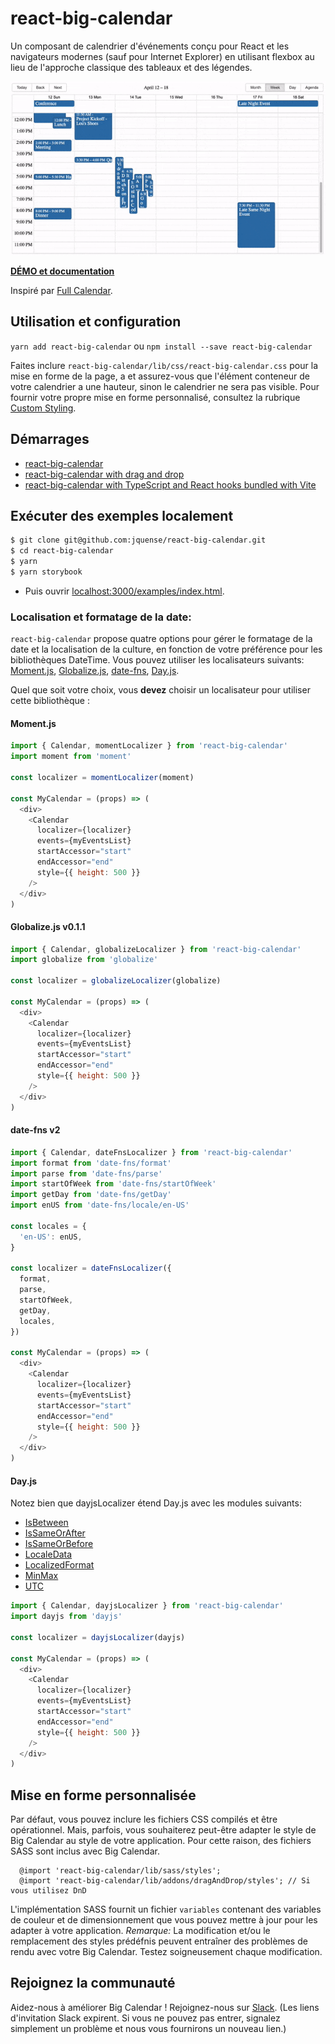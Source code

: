 # react-big-calendar

Un composant de calendrier d'événements conçu pour React et les navigateurs modernes (sauf pour Internet Explorer) en utilisant flexbox au lieu de l'approche classique des tableaux et des légendes.

<p align="center">
  <img src="./assets/rbc-demo.gif" alt="Big Calendar Demo Image" />
</p>

[**DÉMO et documentation**](https://jquense.github.io/react-big-calendar/examples/index.html)

Inspiré par [Full Calendar](http://fullcalendar.io/).

## Utilisation et configuration

`yarn add react-big-calendar` ou `npm install --save react-big-calendar`

Faites inclure `react-big-calendar/lib/css/react-big-calendar.css` pour la mise en forme de la page, a et assurez-vous que l'élément conteneur de votre calendrier 
a une hauteur, sinon le calendrier ne sera pas visible. Pour fournir votre propre mise en forme personnalisé, consultez la rubrique [Custom Styling](#custom-styling).

## Démarrages 

- [react-big-calendar](https://github.com/arecvlohe/rbc-starter)
- [react-big-calendar with drag and drop](https://github.com/arecvlohe/rbc-with-dnd-starter)
- [react-big-calendar with TypeScript and React hooks bundled with Vite](https://github.com/christopher-caldwell/react-big-calendar-demo)

## Exécuter des exemples localement

```sh
$ git clone git@github.com:jquense/react-big-calendar.git
$ cd react-big-calendar
$ yarn
$ yarn storybook
```

- Puis ouvrir [localhost:3000/examples/index.html](http://localhost:3000/examples/index.html).

### Localisation et formatage de la date:

`react-big-calendar` propose quatre options pour gérer le formatage de la date et la localisation de la culture, en fonction de votre préférence pour les bibliothèques DateTime. Vous pouvez utiliser les localisateurs suivants: [Moment.js](https://momentjs.com/), [Globalize.js](https://github.com/jquery/globalize), [date-fns](https://date-fns.org/), [Day.js](https://day.js.org).


Quel que soit votre choix, vous **devez** choisir un localisateur pour utiliser cette bibliothèque :

#### Moment.js

```js
import { Calendar, momentLocalizer } from 'react-big-calendar'
import moment from 'moment'

const localizer = momentLocalizer(moment)

const MyCalendar = (props) => (
  <div>
    <Calendar
      localizer={localizer}
      events={myEventsList}
      startAccessor="start"
      endAccessor="end"
      style={{ height: 500 }}
    />
  </div>
)
```

#### Globalize.js v0.1.1

```js
import { Calendar, globalizeLocalizer } from 'react-big-calendar'
import globalize from 'globalize'

const localizer = globalizeLocalizer(globalize)

const MyCalendar = (props) => (
  <div>
    <Calendar
      localizer={localizer}
      events={myEventsList}
      startAccessor="start"
      endAccessor="end"
      style={{ height: 500 }}
    />
  </div>
)
```

#### date-fns v2

```js
import { Calendar, dateFnsLocalizer } from 'react-big-calendar'
import format from 'date-fns/format'
import parse from 'date-fns/parse'
import startOfWeek from 'date-fns/startOfWeek'
import getDay from 'date-fns/getDay'
import enUS from 'date-fns/locale/en-US'

const locales = {
  'en-US': enUS,
}

const localizer = dateFnsLocalizer({
  format,
  parse,
  startOfWeek,
  getDay,
  locales,
})

const MyCalendar = (props) => (
  <div>
    <Calendar
      localizer={localizer}
      events={myEventsList}
      startAccessor="start"
      endAccessor="end"
      style={{ height: 500 }}
    />
  </div>
)
```

#### Day.js

Notez bien que dayjsLocalizer étend Day.js avec les modules suivants:

- [IsBetween](https://day.js.org/docs/en/plugin/is-between)
- [IsSameOrAfter](https://day.js.org/docs/en/plugin/is-same-or-after)
- [IsSameOrBefore](https://day.js.org/docs/en/plugin/is-same-or-before)
- [LocaleData](https://day.js.org/docs/en/plugin/locale-data)
- [LocalizedFormat](https://day.js.org/docs/en/plugin/localized-format)
- [MinMax](https://day.js.org/docs/en/plugin/min-max)
- [UTC](https://day.js.org/docs/en/plugin/utc)

```js
import { Calendar, dayjsLocalizer } from 'react-big-calendar'
import dayjs from 'dayjs'

const localizer = dayjsLocalizer(dayjs)

const MyCalendar = (props) => (
  <div>
    <Calendar
      localizer={localizer}
      events={myEventsList}
      startAccessor="start"
      endAccessor="end"
      style={{ height: 500 }}
    />
  </div>
)
```

## Mise en forme personnalisée

Par défaut, vous pouvez inclure les fichiers CSS compilés et être opérationnel. Mais, parfois, vous souhaiterez peut-être adapter le style de Big Calendar au style de votre application. Pour cette raison, des fichiers SASS sont inclus avec Big Calendar.

```
  @import 'react-big-calendar/lib/sass/styles';
  @import 'react-big-calendar/lib/addons/dragAndDrop/styles'; // Si vous utilisez DnD
```

L'implémentation SASS fournit un fichier `variables` contenant des variables de couleur et de dimensionnement que vous pouvez mettre à jour pour les adapter à votre application.  _Remarque:_ La modification et/ou le remplacement des styles prédéfnis peuvent entraîner des problèmes de rendu avec votre
Big Calendar. Testez soigneusement chaque modification.


## Rejoignez la communauté

Aidez-nous à améliorer Big Calendar ! Rejoignez-nous sur [Slack](https://join.slack.com/t/bigcalendar/shared_invite/zt-2fapdf4pj-oEF51KD2XgHKudkXEhk2lQ).
(Les liens d'invitation Slack expirent. Si vous ne pouvez pas entrer, signalez simplement un problème et nous vous fournirons un nouveau lien.)
